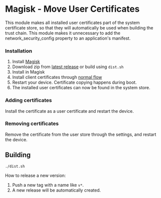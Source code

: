 # Magisk - Move User Certificates

This module makes all installed user certificates part of the system certificate store, so that they will automatically be used when building the trust chain. This module makes it unnecessary to add the network_security_config property to an application's manifest.

### Installation

1. Install [Magisk](https://forum.xda-developers.com/apps/magisk/official-magisk-v7-universal-systemless-t3473445)
2. Download zip from [latest release](https://github.com/Bloody-Badboy/Move-User-Certificates/releases/latest/) or build using `dist.sh`
3. Install in Magisk
4. Install client certificates through [normal flow](https://support.portswigger.net/customer/portal/articles/1841102-installing-burp-s-ca-certificate-in-an-android-device)
5. Restart your device. Certificate copying happens during boot.
6. The installed user certificates can now be found in the system store.

### Adding certificates

Install the certificate as a user certificate and restart the device.

### Removing certificates

Remove the certificate from the user store through the settings, and restart the device.

## Building

```shell
./dist.sh
```

How to release a new version:

1. Push a new tag with a name like `v*`.
2. A new release will be automatically created.
